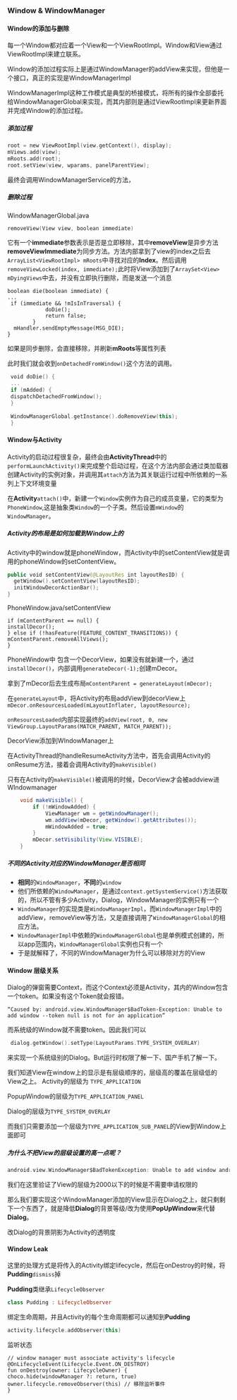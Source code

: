 ###  Window & WindowManager



#### Window的添加与删除

每一个Window都对应着一个View和一个ViewRootImpl。Window和View通过ViewRootImpl来建立联系。

Window的添加过程实际上是通过WindowManager的addView来实现，但他是一个接口，真正的实现是WindowManagerImpl

WindowManagerImpl这种工作模式是典型的桥接模式，将所有的操作全部委托给WindowManagerGlobal来实现，而其内部则是通过ViewRootImpl来更新界面并完成Window的添加过程。

##### 添加过程

```kotlin
root = new ViewRootImpl(view.getContext(), display);
mViews.add(view);
mRoots.add(root);
root.setView(view, wparams, panelParentView);
```

最终会调用WindowManagerService的方法，

##### 删除过程

WindowManagerGlobal.java

```kotlin
removeView(View view, boolean immediate)
```

它有一个**immediate**参数表示是否是立即移除，其中**removeView**是异步方法**removeViewImmediate**为同步方法。方法内部拿到了view的index之后去`ArrayList<ViewRootImpl> mRoots`中寻找对应的**Index**。然后调用`removeViewLocked(index, immediate);`此时将View添加到了`ArraySet<View> mDyingViews`中去，并没有立即执行删除，而是发送一个消息

```
boolean die(boolean immediate) {
...
 if (immediate && !mIsInTraversal) {
            doDie();
            return false;
        }
  mHandler.sendEmptyMessage(MSG_DIE);
}
```

如果是同步删除，会直接移除，并刷新**mRoots**等属性列表

此时我们就会收到`onDetachedFromWindow()`这个方法的调用。

```kotlin
 void doDie() {
 ...
 if (mAdded) {
 dispatchDetachedFromWindow();
 }
 
 WindowManagerGlobal.getInstance().doRemoveView(this);
 }
```



#### Window与Activity

Activity的启动过程很复杂，最终会由**ActivityThread**中的`performLaunchActivity()`来完成整个启动过程，在这个方法内部会通过类加载器创建Activity的实例对象，并调用其`attach`方法为其关联运行过程中所依赖的一系列上下文环境变量

在**Activity**`attach()`中，新建一个`Window`实例作为自己的成员变量，它的类型为`PhoneWindow`,这是抽象类`Window`的一个子类。然后设置`mWindow`的`WindowManager`。

##### Activity的布局是如何加载到Window上的

Activity中的window就是phoneWindow，而Activity中的setContentView就是调用的phoneWindow的setContentView。

````kotlin
public void setContentView(@LayoutRes int layoutResID) {
  getWindow().setContentView(layoutResID);
  initWindowDecorActionBar();
}
````

PhoneWindow.java/setContentView

```
if (mContentParent == null) {
installDecor();
} else if (!hasFeature(FEATURE_CONTENT_TRANSITIONS)) {
mContentParent.removeAllViews();
}
```

PhoneWindow中 包含一个DecorView，如果没有就新建一个，通过`installDecor()`，内部调用`generateDecor(-1);`创建mDecor。

拿到了mDecor后去生成布局`mContentParent = generateLayout(mDecor);`

在`generateLayout`中，将Activity的布局addView到decorView上`mDecor.onResourcesLoaded(mLayoutInflater, layoutResource);`

`onResourcesLoaded`内部实现最终的`addView(root, 0, new ViewGroup.LayoutParams(MATCH_PARENT, MATCH_PARENT));`



DecorView添加到WIndowManager上

在ActivityThread的handleResumeActivity方法中，首先会调用Activity的onResume方法，接着会调用Activity的`makeVisible()`

只有在Activity的`makeVisible()`被调用的时候，DecorView才会被addview进WIndowmanager

```java
    void makeVisible() {
        if (!mWindowAdded) {
            ViewManager wm = getWindowManager();
            wm.addView(mDecor, getWindow().getAttributes());
            mWindowAdded = true;
        }
        mDecor.setVisibility(View.VISIBLE);
    }

```



##### 不同的Activity对应的WindowManager是否相同

-   **相同**的`WindowManager`，**不同**的`window`
-   他们所依赖的`WindowManager`，是通过`context.getSystemService()`方法获取的，所以不管有多少Activity，Dialog，WindowManager的实例只有一个
-   `WindowManager`的实现类是`WindowManagerImpl`，而`WindowManagerImpl`中的addView，removeView等方法，又是直接调用了`WindowManagerGlobal`的相应方法。
-   `WindowManagerImpl`中依赖的`WindowManagerGlobal`也是单例模式创建的，所以app范围内，`WindowManagerGlobal`实例也只有一个
-   于是就解释了，不同的WindowManager为什么可以移除对方的View



#### Window 层级关系

Dialog的弹窗需要Context，而这个Context必须是Activity，其内的Window包含一个token。如果没有这个Token就会报错。

```
“Caused by: android.view.WindowManager$BadToken-Exception: Unable to add window --token null is not for an application”
```

而系统级的Window就不需要token。因此我们可以

```kotlin
 dialog.getWindow().setType(LayoutParams.TYPE_SYSTEM_OVERLAY)
```

来实现一个系统级别的Dialog。But运行时权限了解一下、国产手机了解一下。

我们知道View在window上的显示是有层级顺序的，层级高的覆盖在层级低的View之上。
Activity的层级为 `TYPE_APPLICATION` 

PopupWindow的层级为`TYPE_APPLICATION_PANEL` 

Dialog的层级为`TYPE_SYSTEM_OVERLAY`

而我们只需要添加一个层级为`TYPE_APPLICATION_SUB_PANEL`的View到Window上面即可

##### 为什么不把View的层级设置的高一点呢？

```kotlin
android.view.WindowManager$BadTokenException: Unable to add window android.view.ViewRootImpl$W@308ebe3 -- permission denied for window type 2000
```

我们在这里验证了View的层级为2000以下的时候是不需要申请权限的

那么我们要实现这个WindowManager添加的View显示在Dialog之上，就只剩剩下一个东西了，就是降低**Dialog**的背景等级/改为使用**PopUpWindow**来代替**Dialog**。

改Dialog的背景阴影为Activity的透明度

#### Window Leak

这里的处理方式是将传入的Activity绑定lifecycle，然后在onDestroy的时候，将**Pudding**`dismiss`掉

**Pudding**类继承`LifecycleObserver`

```kotlin
class Pudding : LifecycleObserver
```

绑定生命周期，并且Activity的每个生命周期都可以通知到**Pudding**

```kotlin
activity.lifecycle.addObserver(this)
```

监听状态

```
// window manager must associate activity's lifecycle
@OnLifecycleEvent(Lifecycle.Event.ON_DESTROY)
fun onDestroy(owner: LifecycleOwner) {
choco.hide(windowManager ?: return, true)
owner.lifecycle.removeObserver(this) // 移除监听事件
}
```

